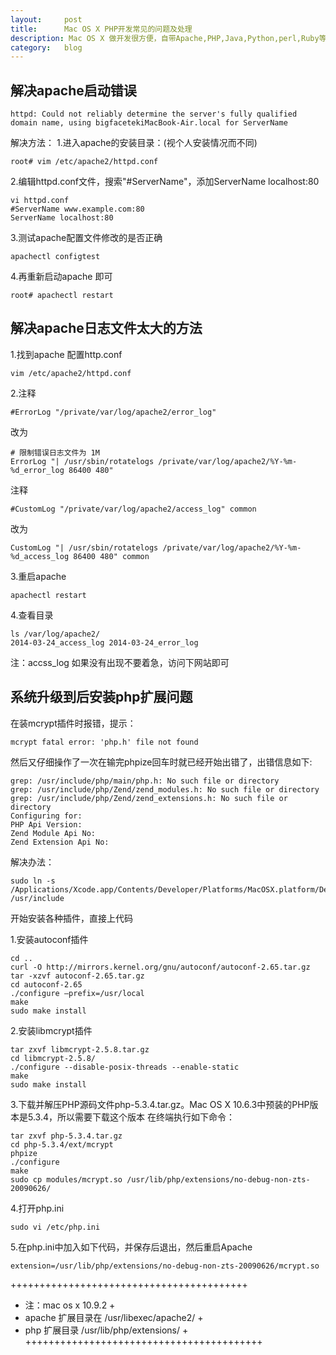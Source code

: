 ```yaml
---
layout:		post
title:		Mac OS X PHP开发常见的问题及处理
description: Mac OS X 做开发很方便，自带Apache,PHP,Java,Python,perl,Ruby等
category:	blog
---
```


## 解决apache启动错误

	httpd: Could not reliably determine the server's fully qualified domain name, using bigfacetekiMacBook-Air.local for ServerName

解决方法：
1.进入apache的安装目录：(视个人安装情况而不同)

	root# vim /etc/apache2/httpd.conf

2.编辑httpd.conf文件，搜索"#ServerName"，添加ServerName localhost:80

	vi httpd.conf
	#ServerName www.example.com:80
	ServerName localhost:80

3.测试apache配置文件修改的是否正确

	apachectl configtest

4.再重新启动apache 即可

	root# apachectl restart

## 解决apache日志文件太大的方法

1.找到apache 配置http.conf

	vim /etc/apache2/httpd.conf

2.注释

	#ErrorLog "/private/var/log/apache2/error_log"

改为

	# 限制错误日志文件为 1M
	ErrorLog "| /usr/sbin/rotatelogs /private/var/log/apache2/%Y-%m-%d_error_log 86400 480"

注释

	#CustomLog "/private/var/log/apache2/access_log" common

改为

	CustomLog "| /usr/sbin/rotatelogs /private/var/log/apache2/%Y-%m-%d_access_log 86400 480" common

3.重启apache

	apachectl restart

4.查看目录

	ls /var/log/apache2/
	2014-03-24_access_log 2014-03-24_error_log

注：accss_log 如果没有出现不要着急，访问下网站即可

## 系统升级到后安装php扩展问题

在装mcrypt插件时报错，提示：

	mcrypt fatal error: 'php.h' file not found

然后又仔细操作了一次在输完phpize回车时就已经开始出错了，出错信息如下:

	grep: /usr/include/php/main/php.h: No such file or directory
	grep: /usr/include/php/Zend/zend_modules.h: No such file or directory
	grep: /usr/include/php/Zend/zend_extensions.h: No such file or directory
	Configuring for:
	PHP Api Version:
	Zend Module Api No:
	Zend Extension Api No:

解决办法：

	sudo ln -s /Applications/Xcode.app/Contents/Developer/Platforms/MacOSX.platform/Developer/SDKs/MacOSX10.9.sdk/usr/include /usr/include

开始安装各种插件，直接上代码

1.安装autoconf插件

	cd ..
	curl -O http://mirrors.kernel.org/gnu/autoconf/autoconf-2.65.tar.gz
	tar -xzvf autoconf-2.65.tar.gz
	cd autoconf-2.65
	./configure –prefix=/usr/local
	make
	sudo make install

2.安装libmcrypt插件

	tar zxvf libmcrypt-2.5.8.tar.gz
	cd libmcrypt-2.5.8/
	./configure --disable-posix-threads --enable-static
	make
	sudo make install

3.下载并解压PHP源码文件php-5.3.4.tar.gz。Mac OS X 10.6.3中预装的PHP版本是5.3.4，所以需要下载这个版本
在终端执行如下命令：

	tar zxvf php-5.3.4.tar.gz
	cd php-5.3.4/ext/mcrypt
	phpize
	./configure
	make
	sudo cp modules/mcrypt.so /usr/lib/php/extensions/no-debug-non-zts-20090626/

4.打开php.ini

	sudo vi /etc/php.ini

5.在php.ini中加入如下代码，并保存后退出，然后重启Apache

	extension=/usr/lib/php/extensions/no-debug-non-zts-20090626/mcrypt.so

+++++++++++++++++++++++++++++++++++++++++
+ 注：mac os x 10.9.2                    +
+ apache 扩展目录在 /usr/libexec/apache2/ +
+ php 扩展目录 /usr/lib/php/extensions/   +
+++++++++++++++++++++++++++++++++++++++++
